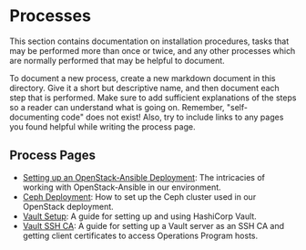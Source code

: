 # Processes

This section contains documentation on installation procedures, tasks that may
be performed more than once or twice, and any other processes which are
normally performed that may be helpful to document.

To document a new process, create a new markdown document in this directory.
Give it a short but descriptive name, and then document each step that is
performed. Make sure to add sufficient explanations of the steps so a reader
can understand what is going on. Remember, "self-documenting code" does not
exist! Also, try to include links to any pages you found helpful while writing
the process page.

## Process Pages

- [Setting up an OpenStack-Ansible Deployment](./openstack-ansible.md): The
  intricacies of working with OpenStack-Ansible in our environment.
- [Ceph Deployment](./ceph-deployment.md): How to set up the Ceph cluster used
  in our OpenStack deployment.
- [Vault Setup](./vault-setup.md): A guide for setting up and using HashiCorp
  Vault.
- [Vault SSH CA](./vault-ssh-ca.md): A guide for setting up a Vault server as
  an SSH CA and getting client certificates to access Operations Program hosts.